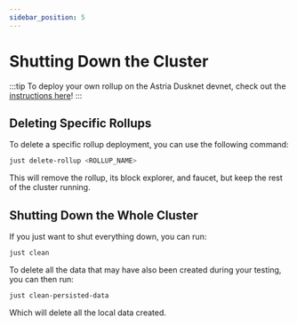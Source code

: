 ```yaml
---
sidebar_position: 5
---
```


# Shutting Down the Cluster

:::tip
To deploy your own rollup on the Astria Dusknet devnet, check out the
[instructions here](/docs/running-a-rollup-on-astria-dusknet/overview/)!
:::

## Deleting Specific Rollups

To delete a specific rollup deployment, you can use the following command:
```bash
just delete-rollup <ROLLUP_NAME>
```

This will remove the rollup, its block explorer, and faucet, but keep the rest
of the cluster running.

## Shutting Down the Whole Cluster

If you just want to shut everything down, you can run:
```bash
just clean
```

To delete all the data that may have also been created during your testing, you
can then run:

```bash
just clean-persisted-data
```

Which will delete all the local data created.
